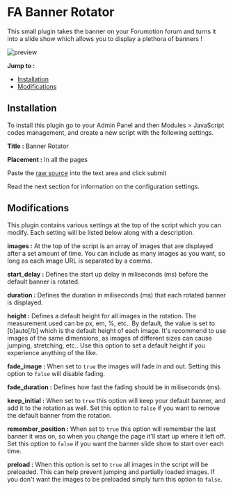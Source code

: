 # FA Banner Rotator

This small plugin takes the banner on your Forumotion forum and turns it into a slide show which allows you to display a plethora of banners !

![preview](http://i21.servimg.com/u/f21/18/21/41/30/captur12.gif)

**Jump to :**

- [Installation](#installation)
- [Modifications](#modifications)

## Installation

To install this plugin go to your Admin Panel and then Modules > JavaScript codes management, and create a new script with the following settings.

**Title :** Banner Rotator

**Placement :** In all the pages

Paste the [raw source](https://raw.githubusercontent.com/SethClydesdale/fa-banner-rotator/master/banner_rotator.js) into the text area and click submit

Read the next section for information on the configuration settings.

## Modifications

This plugin contains various settings at the top of the script which you can modify. Each setting will be listed below along with a description.

**images :** At the top of the script is an array of images that are displayed after a set amount of time. You can include as many images as you want, so long as each image URL is separated by a comma.

**start_delay :** Defines the start up delay in miliseconds (ms) before the default banner is rotated.

**duration :** Defines the duration in miliseconds (ms) that each rotated banner is displayed.

**height :** Defines a default height for all images in the rotation. The measurement used can be px, em, %, etc.. By default, the value is set to [b]auto[/b] which is the default height of each image. It's recommend to use images of the same dimensions, as images of different sizes can cause jumping, stretching, etc.. Use this option to set a default height if you experience anything of the like.

**fade_image :** When set to ``true`` the images will fade in and out. Setting this option to ``false`` will disable fading.

**fade_duration :** Defines how fast the fading should be in miliseconds (ms).

**keep_initial :** When set to ``true`` this option will keep your default banner, and add it to the rotation as well. Set this option to ``false`` if you want to remove the default banner from the rotation.

**remember_position :** When set to ``true`` this option will remember the last banner it was on, so when you change the page it'll start up where it left off. Set this option to ``false`` if you want the banner slide show to start over each time.

**preload :** When this option is set to ``true`` all images in the script will be preloaded. This can help prevent jumping and partially loaded images. If you don't want the images to be preloaded simply turn this option to ``false``.
